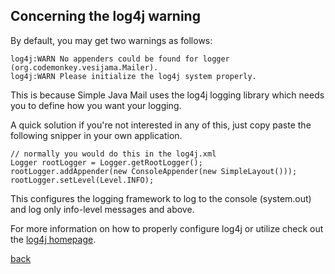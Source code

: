 ## Concerning the log4j warning ##

By default, you may get two warnings as follows:

```
log4j:WARN No appenders could be found for logger (org.codemonkey.vesijama.Mailer).
log4j:WARN Please initialize the log4j system properly.
```

This is because Simple Java Mail uses the log4j logging library which needs you to define how you want your logging.

A quick solution if you're not interested in any of this, just copy paste the following snipper in your own application.

```
// normally you would do this in the log4j.xml
Logger rootLogger = Logger.getRootLogger();
rootLogger.addAppender(new ConsoleAppender(new SimpleLayout()));
rootLogger.setLevel(Level.INFO);
```

This configures the logging framework to log to the console (system.out) and log only info-level messages and above.

For more information on how to properly configure log4j or utilize check out the [log4j homepage](http://logging.apache.org/log4j/1.2/manual.html).

[back](Manual.md)